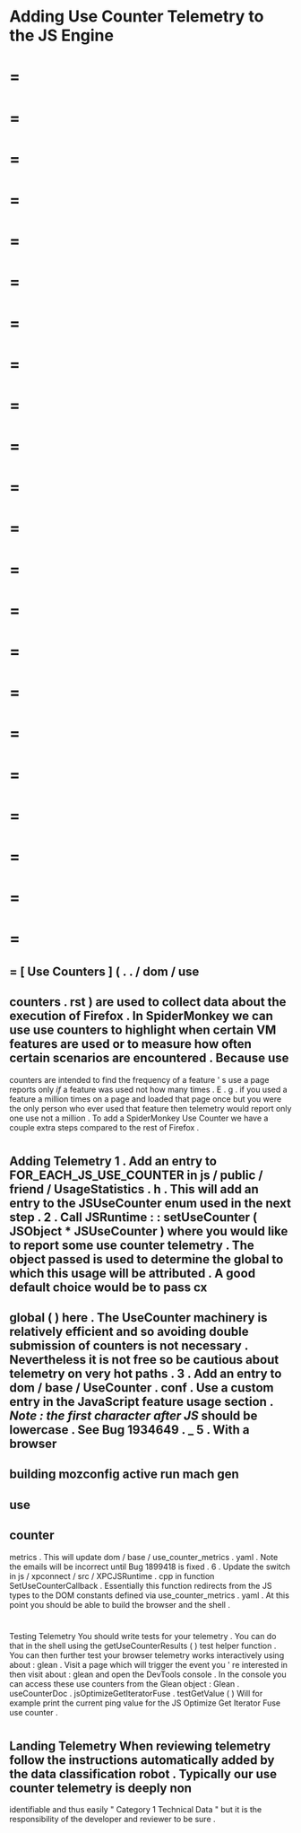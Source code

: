 Adding
Use
Counter
Telemetry
to
the
JS
Engine
=
=
=
=
=
=
=
=
=
=
=
=
=
=
=
=
=
=
=
=
=
=
=
=
=
=
=
=
=
=
=
=
=
=
=
=
=
=
=
=
=
=
=
=
=
=
[
Use
Counters
]
(
.
.
/
dom
/
use
-
counters
.
rst
)
are
used
to
collect
data
about
the
execution
of
Firefox
.
In
SpiderMonkey
we
can
use
use
counters
to
highlight
when
certain
VM
features
are
used
or
to
measure
how
often
certain
scenarios
are
encountered
.
Because
use
-
counters
are
intended
to
find
the
frequency
of
a
feature
'
s
use
a
page
reports
only
_if_
a
feature
was
used
not
how
many
times
.
E
.
g
.
if
you
used
a
feature
a
million
times
on
a
page
and
loaded
that
page
once
but
you
were
the
only
person
who
ever
used
that
feature
then
telemetry
would
report
only
one
use
not
a
million
.
To
add
a
SpiderMonkey
Use
Counter
we
have
a
couple
extra
steps
compared
to
the
rest
of
Firefox
.
#
#
Adding
Telemetry
1
.
Add
an
entry
to
FOR_EACH_JS_USE_COUNTER
in
js
/
public
/
friend
/
UsageStatistics
.
h
.
This
will
add
an
entry
to
the
JSUseCounter
enum
used
in
the
next
step
.
2
.
Call
JSRuntime
:
:
setUseCounter
(
JSObject
*
JSUseCounter
)
where
you
would
like
to
report
some
use
counter
telemetry
.
The
object
passed
is
used
to
determine
the
global
to
which
this
usage
will
be
attributed
.
A
good
default
choice
would
be
to
pass
cx
-
>
global
(
)
here
.
The
UseCounter
machinery
is
relatively
efficient
and
so
avoiding
double
submission
of
counters
is
not
necessary
.
Nevertheless
it
is
not
free
so
be
cautious
about
telemetry
on
very
hot
paths
.
3
.
Add
an
entry
to
dom
/
base
/
UseCounter
.
conf
.
Use
a
custom
entry
in
the
JavaScript
feature
usage
section
.
_Note
:
the
first
character
after
JS_
should
be
lowercase
.
See
Bug
1934649
.
_
5
.
With
a
browser
-
building
mozconfig
active
run
mach
gen
-
use
-
counter
-
metrics
.
This
will
update
dom
/
base
/
use_counter_metrics
.
yaml
.
Note
the
emails
will
be
incorrect
until
Bug
1899418
is
fixed
.
6
.
Update
the
switch
in
js
/
xpconnect
/
src
/
XPCJSRuntime
.
cpp
in
function
SetUseCounterCallback
.
Essentially
this
function
redirects
from
the
JS
types
to
the
DOM
constants
defined
via
use_counter_metrics
.
yaml
.
At
this
point
you
should
be
able
to
build
the
browser
and
the
shell
.
#
#
Testing
Telemetry
You
should
write
tests
for
your
telemetry
.
You
can
do
that
in
the
shell
using
the
getUseCounterResults
(
)
test
helper
function
.
You
can
then
further
test
your
browser
telemetry
works
interactively
using
about
:
glean
.
Visit
a
page
which
will
trigger
the
event
you
'
re
interested
in
then
visit
about
:
glean
and
open
the
DevTools
console
.
In
the
console
you
can
access
these
use
counters
from
the
Glean
object
:
Glean
.
useCounterDoc
.
jsOptimizeGetIteratorFuse
.
testGetValue
(
)
Will
for
example
print
the
current
ping
value
for
the
JS
Optimize
Get
Iterator
Fuse
use
counter
.
#
#
Landing
Telemetry
When
reviewing
telemetry
follow
the
instructions
automatically
added
by
the
data
classification
robot
.
Typically
our
use
counter
telemetry
is
deeply
non
-
identifiable
and
thus
easily
"
Category
1
Technical
Data
"
but
it
is
the
responsibility
of
the
developer
and
reviewer
to
be
sure
.
